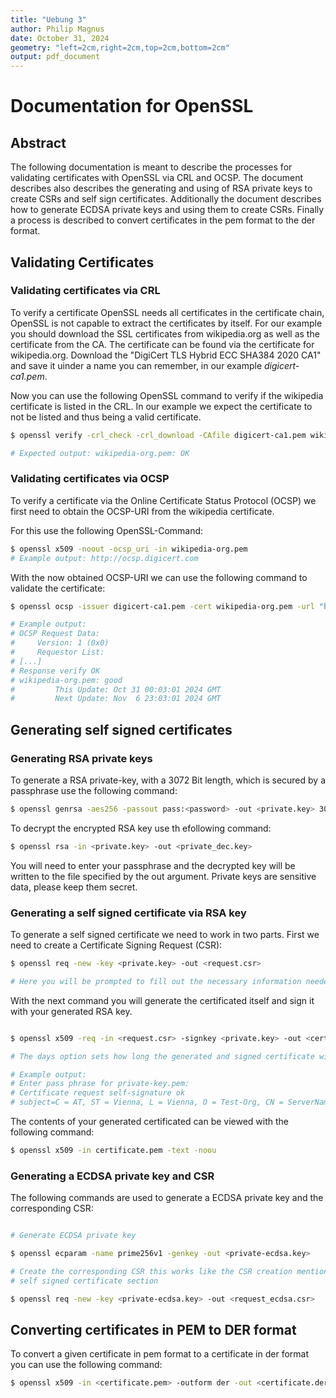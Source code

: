 ```yaml
---
title: "Uebung 3"
author: Philip Magnus
date: October 31, 2024
geometry: "left=2cm,right=2cm,top=2cm,bottom=2cm"
output: pdf_document
---
```



# Documentation for OpenSSL

## Abstract

The following documentation is meant to describe the processes for validating certificates with OpenSSL via CRL and OCSP. The document describes also describes the generating and using of RSA private keys to create CSRs and self sign certificates. Additionally the document describes how to generate ECDSA private keys and using them to create CSRs. Finally a process is described to convert certificates in the pem format to the der format.

## Validating Certificates

### Validating certificates via CRL

To verify a certificate OpenSSL needs all certificates in the certificate chain, OpenSSL is not capable to extract the certificates by itself.
For our example you should download the SSL certificates from wikipedia.org as well as the certificate from the CA. The certificate can be found via the certificate for wikipedia.org. Download the "DigiCert TLS Hybrid ECC SHA384 2020 CA1" and save it uinder a name you can remember, in our example *digicert-ca1.pem*.

Now you can use the following OpenSSL command to verify if the wikipedia certificate is listed in the CRL. In our example we expect the certificate to not be listed and thus being a valid certificate.

```sh
$ openssl verify -crl_check -crl_download -CAfile digicert-ca1.pem wikipedia-org.pem

# Expected output: wikipedia-org.pem: OK
```

### Validating certificates via OCSP

To verify a certificate via  the Online Certificate Status Protocol (OCSP) we first need to obtain the OCSP-URI from the wikipedia certificate.

For this use the following OpenSSL-Command:

```sh
$ openssl x509 -noout -ocsp_uri -in wikipedia-org.pem
# Example output: http://ocsp.digicert.com
```

With the now obtained OCSP-URI we can use the following command to validate the certificate:

```sh
$ openssl ocsp -issuer digicert-ca1.pem -cert wikipedia-org.pem -url "http://ocsp.digicert.com" -text

# Example output:
# OCSP Request Data:
#     Version: 1 (0x0)
#     Requestor List:
# [...]
# Response verify OK
# wikipedia-org.pem: good
#         This Update: Oct 31 00:03:01 2024 GMT
#         Next Update: Nov  6 23:03:01 2024 GMT
```

## Generating self signed certificates

### Generating RSA private keys

To generate a RSA private-key, with a 3072 Bit length, which is secured by a passphrase use the following command:


```sh
$ openssl genrsa -aes256 -passout pass:<password> -out <private.key> 3072
```

To decrypt the encrypted RSA key use th efollowing command:

```sh
$ openssl rsa -in <private.key> -out <private_dec.key>
```

You will need to enter your passphrase and the decrypted key will be written to the file specified by the out argument. Private keys are sensitive data, please keep them secret.

### Generating a self signed certificate via RSA key

To generate a self signed certificate we need to work in two parts. First we need to create a Certificate Signing Request (CSR):

```sh
$ openssl req -new -key <private.key> -out <request.csr>

# Here you will be prompted to fill out the necessary information needed for the CSR
```

With the next command you will generate the certificated itself and sign it with your generated RSA key.

```sh

$ openssl x509 -req -in <request.csr> -signkey <private.key> -out <certificate.pem> -days 365

# The days option sets how long the generated and signed certificate will be valid.

# Example output:
# Enter pass phrase for private-key.pem:
# Certificate request self-signature ok
# subject=C = AT, ST = Vienna, L = Vienna, O = Test-Org, CN = ServerName, emailAddress = test@test.com
```

The contents of your generated certificated can be viewed with the following command:

```sh
$ openssl x509 -in certificate.pem -text -noou
```

### Generating a ECDSA private key and CSR

The following commands are used to generate a ECDSA private key and the corresponding CSR:

```sh

# Generate ECDSA private key

$ openssl ecparam -name prime256v1 -genkey -out <private-ecdsa.key>

# Create the corresponding CSR this works like the CSR creation mentioned in the
# self signed certificate section

$ openssl req -new -key <private-ecdsa.key> -out <request_ecdsa.csr>
```

## Converting certificates in PEM to DER format

To convert a given certificate in pem format to a certificate in der format you can use the following command:

```sh
$ openssl x509 -in <certificate.pem> -outform der -out <certificate.der>
```
